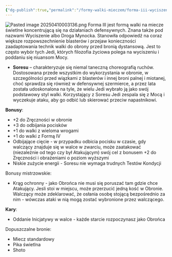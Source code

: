 ```yaml
---
{"dg-publish":true,"permalink":"/formy-walki-mieczem/forma-iii-wyciszenie/","dgPassFrontmatter":true}
---
```


![Pasted image 20250410003136.png](/img/user/6%20Obrazy/Pasted%20image%2020250410003136.png)
Forma III jest formą walki na miecze świetlne koncentrującą się na działaniach defensywnych. Znana także pod nazwami Wyciszenie albo Droga Mynocka. Stanowiła odpowiedź na coraz większe rozpowszechnienie blasterów i przejaw konieczności zaadaptowania technik walki do obrony przed bronią dystansową. Jest to często wybór tych Jedi, których filozofia życiowa polega na wyciszeniu i poddaniu się niuansom Mocy.

- **Soresu** – charakteryzuje się niemal taneczną choreografią ruchów. Dostosowana przede wszystkim do wykorzystania w obronie, w szczególności przed wiązkami z blasterów i innej broni palnej i miotanej, choć sprawdza się również w defensywnej szermierce, a przez lata została udoskonalona na tyle, że wielu Jedi wybrało ją jako swój podstawowy styl walki. Korzystający z Soresu Jedi zespala się z Mocą i wyczekuje ataku, aby go odbić lub skierować przeciw napastnikowi.

**Bonusy**:
- +2 do Zręczności w obronie
- +3 do odbijania pocisków
- +1 do walki z wieloma wrogami
- +1 do walki z Formą IV
- Odbijające cięcie - w przypadku odbicia pocisku w czasie, gdy walczący znajduje się w walce w zwarciu, może zaatakować (niezależnie od tego czy był Atakującym) swój cel z bonusem +2 do Zręczności i obrażeniami o poziom wyższymi
- Niskie zużycie energii - Soresu nie wymaga trudnych Testów Kondycji

Bonusy mistrzowskie:
- Krąg ochronny - jako Obrońca nie musi się poruszać tam gdzie chce Atakujący. Jesli stoi w miejscu, może przerzucić jedną kość w Obronie. Walczący może zdeklarować, że osłania osobę stojącą bezpośrednio za nim - wówczas ataki w nią mogą zostać wybronione przez walczącego.

**Kary**:
- Oddanie Inicjatywy w walce - każde starcie rozpoczynasz jako Obrońca

Dopuszczalne bronie:
- Miecz standardowy
- Pika świetlna
- Shoto